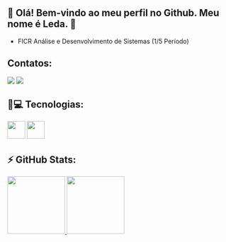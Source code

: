 ## 👋 Olá! Bem-vindo ao meu perfil no Github. Meu nome é Leda. 🔭
- FICR Análise e Desenvolvimento de Sistemas (1/5 Período)
## Contatos:
<div>
<a href="mailto:ledatrindade94@gmail.com"><img loading="lazy" src="https://img.shields.io/badge/Gmail-D14836?style=for-the-badge&logo=gmail&logoColor=white" target="_blank"></a>
<a href="https://www.linkedin.com/in/l%C3%AAda-trindade-b21a73288/" target="_blank"><img loading="lazy" src="https://img.shields.io/badge/-LinkedIn-%230077B5?style=for-the-badge&logo=linkedin&logoColor=white" target="_blank"></a>   
</div>

## 🚀💻 Tecnologias:
 
<img src="https://cdn.jsdelivr.net/gh/devicons/devicon/icons/c/c-original.svg" width="40" height="40" />  
<img src="https://cdn.jsdelivr.net/gh/devicons/devicon/icons/html5/html5-original-wordmark.svg" width="40" height="40" />
          

## ⚡ GitHub Stats:
<div>
<a href="https://github.com/ledatrindade">
<img loading="lazy" height="130em" src="https://github-readme-stats.vercel.app/api/top-langs/?username=ledatrindade&layout=compact&langs_count=7&theme=dracula"/>
<img loading="lazy" height="130em" src="https://github-readme-stats.vercel.app/api?username=ledatrindade&show_icons=true&theme=dracula&include_all_commits=true&count_private=true"/>
</div>

